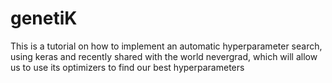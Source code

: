# genetiK
This is a tutorial on how to implement an automatic hyperparameter search, using keras and recently shared with the world nevergrad, which will allow us to use its optimizers to find our best hyperparameters
